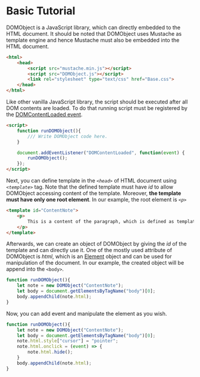 # Basic Tutorial

DOMObject is a JavaScript library, which can directly embedded to the HTML document.
It should be noted that DOMObject uses Mustache as template engine and hence
Mustache must also be embedded into the HTML document.

```html
<html>
	<head>
		<script src="mustache.min.js"></script>
		<script src="DOMObject.js"></script>
		<link rel="stylesheet" type="text/css" href="Base.css">
	</head>
</html>
```

Like other vanilla JavaScript library, the script should be executed after
all DOM contents are loaded. To do that running script must be registered by the
[DOMContentLoaded event](https://developer.mozilla.org/en-US/docs/Web/API/Document/DOMContentLoaded_event).

```html
<script>
	function runDOMObject(){
		/// Write DOMObject code here.
	}

	document.addEventListener("DOMContentLoaded", function(event) {
		runDOMObject();
	}); 
</script>
```

Next, you can define template in the *```<head>```* of HTML document using *```<template>```* tag.
Note that the defined template must have *id* to allow DOMObject accessing content of the template.
Moreover, **the template must have only one root element**.
In our example, the root element is *```<p>```*

```html
<template id="ContentNote">
	<p>
		This is a content of the paragraph, which is defined as template.
	</p>
</template>
```

Afterwards, we can create an object of DOMObject by giving the *id* of the template and
can directly use it.
One of the mostly used attribute of DOMObject is *html*, which is an
[Element](https://developer.mozilla.org/en-US/docs/Web/API/Element) object and
can be used for manipulation of the document.
In our example, the created object will be append into the ```<body>```.

```JavaScript
function runDOMObject(){
	let note = new DOMObject("ContentNote");
	let body = document.getElementsByTagName("body")[0];
	body.appendChild(note.html);
}
```

Now, you can add event and manipulate the element as you wish.

```JavaScript
function runDOMObject(){
	let note = new DOMObject("ContentNote");
	let body = document.getElementsByTagName("body")[0];
	note.html.style["cursor"] = "pointer";
	note.html.onclick = (event) => {
		note.html.hide();
	}
	body.appendChild(note.html);
}
```

